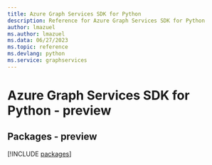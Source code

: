 ```yaml
---
title: Azure Graph Services SDK for Python
description: Reference for Azure Graph Services SDK for Python
author: lmazuel
ms.author: lmazuel
ms.data: 06/27/2023
ms.topic: reference
ms.devlang: python
ms.service: graphservices
---
```

# Azure Graph Services SDK for Python - preview
## Packages - preview
[!INCLUDE [packages](graph-services-index.md)]
